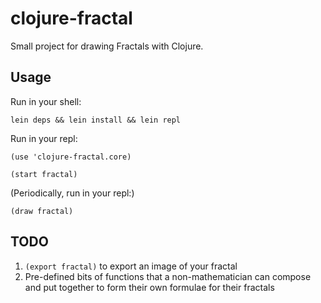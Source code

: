 # clojure-fractal

Small project for drawing Fractals with Clojure.

## Usage

Run in your shell:

    lein deps && lein install && lein repl
   
Run in your repl:

    (use 'clojure-fractal.core)
   
    (start fractal)

(Periodically, run in your repl:)

    (draw fractal)

## TODO

1. `(export fractal)` to export an image of your fractal
2. Pre-defined bits of functions that a non-mathematician can compose and put
together to form their own formulae for their fractals 
